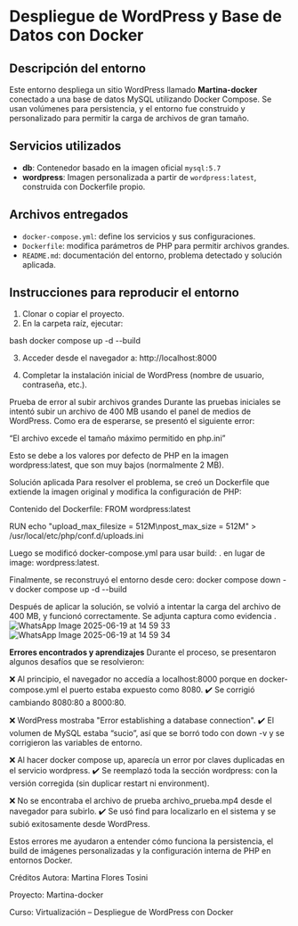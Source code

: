 # Despliegue de WordPress y Base de Datos con Docker

## Descripción del entorno

Este entorno despliega un sitio WordPress llamado **Martina-docker** conectado a una base de datos MySQL utilizando Docker Compose. Se usan volúmenes para persistencia, y el entorno fue construido y personalizado para permitir la carga de archivos de gran tamaño.

## Servicios utilizados

- **db**: Contenedor basado en la imagen oficial `mysql:5.7`
- **wordpress**: Imagen personalizada a partir de `wordpress:latest`, construida con Dockerfile propio.

## Archivos entregados

- `docker-compose.yml`: define los servicios y sus configuraciones.
- `Dockerfile`: modifica parámetros de PHP para permitir archivos grandes.
- `README.md`: documentación del entorno, problema detectado y solución aplicada.

## Instrucciones para reproducir el entorno

1. Clonar o copiar el proyecto.
2. En la carpeta raíz, ejecutar:

bash
docker compose up -d --build

3. Acceder desde el navegador a:
http://localhost:8000

4. Completar la instalación inicial de WordPress (nombre de usuario, contraseña, etc.).

Prueba de error al subir archivos grandes
Durante las pruebas iniciales se intentó subir un archivo de 400 MB usando el panel de medios de WordPress. Como era de esperarse, se presentó el siguiente error:

“El archivo excede el tamaño máximo permitido en php.ini”

Esto se debe a los valores por defecto de PHP en la imagen wordpress:latest, que son muy bajos (normalmente 2 MB).

Solución aplicada
Para resolver el problema, se creó un Dockerfile que extiende la imagen original y modifica la configuración de PHP:

Contenido del Dockerfile:
FROM wordpress:latest

RUN echo "upload_max_filesize = 512M\npost_max_size = 512M" > /usr/local/etc/php/conf.d/uploads.ini

Luego se modificó docker-compose.yml para usar build: . en lugar de image: wordpress:latest.

Finalmente, se reconstruyó el entorno desde cero:
docker compose down -v
docker compose up -d --build

Después de aplicar la solución, se volvió a intentar la carga del archivo de 400 MB, y funcionó correctamente. Se adjunta captura como evidencia .
![WhatsApp Image 2025-06-19 at 14 59 33](https://github.com/user-attachments/assets/cbb77a17-3445-4445-864b-bd4ebffc5c05)
![WhatsApp Image 2025-06-19 at 14 59 34](https://github.com/user-attachments/assets/d14e3aac-1cc4-4d3d-94fe-d5ec380d5b73)


**Errores encontrados y aprendizajes**
Durante el proceso, se presentaron algunos desafíos que se resolvieron:

❌ Al principio, el navegador no accedía a localhost:8000 porque en docker-compose.yml el puerto estaba expuesto como 8080.
✔️ Se corrigió cambiando 8080:80 a 8000:80.

❌ WordPress mostraba "Error establishing a database connection".
✔️ El volumen de MySQL estaba “sucio”, así que se borró todo con down -v y se corrigieron las variables de entorno.

❌ Al hacer docker compose up, aparecía un error por claves duplicadas en el servicio wordpress.
✔️ Se reemplazó toda la sección wordpress: con la versión corregida (sin duplicar restart ni environment).

❌ No se encontraba el archivo de prueba archivo_prueba.mp4 desde el navegador para subirlo.
✔️ Se usó find para localizarlo en el sistema y se subió exitosamente desde WordPress.

Estos errores me ayudaron a entender cómo funciona la persistencia, el build de imágenes personalizadas y la configuración interna de PHP en entornos Docker.

Créditos
Autora: Martina Flores Tosini

Proyecto: Martina-docker

Curso: Virtualización – Despliegue de WordPress con Docker



